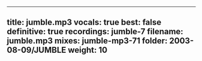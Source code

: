 
---
title: jumble.mp3
vocals: true
best: false
definitive: true
recordings: jumble-7
filename: jumble.mp3
mixes: jumble-mp3-71
folder: 2003-08-09/JUMBLE
weight: 10
---
